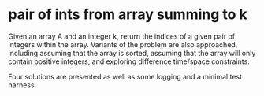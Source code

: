 # pair of ints from array summing to k

Given an array A and an integer k, return the indices of a given
pair of integers within the array. Variants of the problem are also
approached, including assuming that the array is sorted, assuming that the
array will only contain positive integers, and exploring difference time/space
constraints.

Four solutions are presented as well as some logging and
a minimal test harness.
